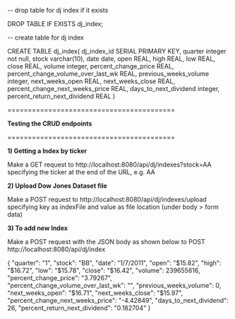 -- drop table for dj index if it exists

DROP TABLE IF EXISTS dj_index;


-- create table for dj index

CREATE TABLE dj_index(
dj_index_id SERIAL PRIMARY KEY,
quarter integer not null,
stock varchar(10),
date date,
open REAL,
high REAL,
low REAL,
close REAL,
volume integer,
percent_change_price REAL,
percent_change_volume_over_last_wk REAL,
previous_weeks_volume integer,
next_weeks_open REAL,
next_weeks_close REAL,
percent_change_next_weeks_price REAL,
days_to_next_dividend integer,
percent_return_next_dividend REAL
)

=========================================

**Testing the CRUD endpoints**

=========================================

**1) Getting a Index by ticker**

Make a GET request to http://localhost:8080/api/dj/indexes?stock=AA
specifying the ticker at the end of the URL, e.g. AA

**2) Upload Dow Jones Dataset file**

Make a POST request to http://localhost:8080/api/dj/indexes/upload
specifying key as indexFile and value as file location
(under body  > form data)

**3) To add new Index** 

Make a POST request with the JSON body as shown below to
POST http://localhost:8080/api/dj/index

{
"quarter": "1",
"stock": "BB",
"date": "1/7/2011",
"open": "$15.82",
"high": "$16.72",
"low": "$15.78",
"close": "$16.42",
"volume": 239655616,
"percent_change_price": "3.79267",
"percent_change_volume_over_last_wk": "",
"previous_weeks_volume": 0,
"next_weeks_open": "$16.71",
"next_weeks_close": "$15.97",
"percent_change_next_weeks_price": "-4.42849",
"days_to_next_dividend": 26,
"percent_return_next_dividend": "0.182704"
}
